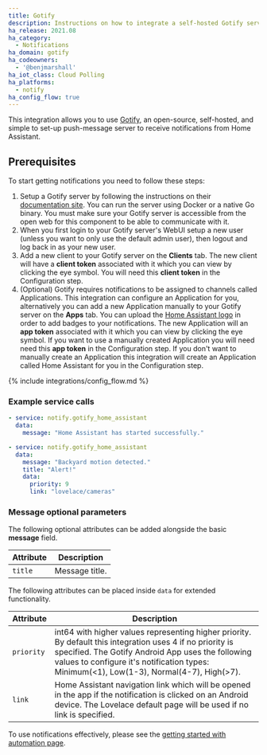 ```yaml
---
title: Gotify
description: Instructions on how to integrate a self-hosted Gotify service with your Home Assistant notifications.
ha_release: 2021.08
ha_category:
  - Notifications
ha_domain: gotify
ha_codeowners:
  - '@benjmarshall'
ha_iot_class: Cloud Polling
ha_platforms:
  - notify
ha_config_flow: true
---
```


This integration allows you to use [Gotify](https://gotify.net/), an open-source, self-hosted, and simple to set-up push-message server to receive notifications from Home Assistant.

## Prerequisites

To start getting notifications you need to follow these steps:

1. Setup a Gotify server by following the instructions on their [documentation site](https://gotify.net/docs/install). You can run the server using Docker or a native Go binary. You must make sure your Gotify server is accessible from the open web for this component to be able to communicate with it.
2. When you first login to your Gotify server's WebUI setup a new user (unless you want to only use the default admin user), then logout and log back in as your new user.
3. Add a new client to your Gotify server on the **Clients** tab. The new client will have a **client token** associated with it which you can view by clicking the eye symbol. You will need this **client token** in the Configuration step.
4. (Optional) Gotify requires notifications to be assigned to channels called Applications. This integration can configure an Application for you, alternatively you can add a new Application manually to your Gotify server on the **Apps** tab. You can upload the [Home Assistant logo](https://github.com/home-assistant/brands/raw/master/core_integrations/_homeassistant/icon.png) in order to add badges to your notifications. The new Application will an **app token** associated with it which you can view by clicking the eye symbol. If you want to use a manually created Application you will need need this **app token** in the Configuration step. If you don't want to manually create an Application this integration will create an Application called Home Assistant for you in the Configuration step.

{% include integrations/config_flow.md %}

### Example service calls

```yaml
- service: notify.gotify_home_assistant
  data:
    message: "Home Assistant has started successfully."
```

```yaml
- service: notify.gotify_home_assistant
  data:
    message: "Backyard motion detected."
    title: "Alert!"
    data:
      priority: 9
      link: "lovelace/cameras"
```

### Message optional parameters

The following optional attributes can be added alongside the basic **message** field.

| Attribute  | Description
| ---------- | -----------
| `title`    | Message title.

The following attributes can be placed inside `data` for extended functionality.

| Attribute  | Description
| ---------- | -----------
| `priority` | int64 with higher values representing higher priority. By default this integration uses 4 if no priority is specified. The Gotify Android App uses the following values to configure it's notification types: Minimum(<1), Low(1-3), Normal(4-7), High(>7).
| `link`   | Home Assistant navigation link which will be opened in the app if the notification is clicked on an Android device. The Lovelace default page will be used if no link is specified.

To use notifications effectively, please see the [getting started with automation page](/getting-started/automation/).
